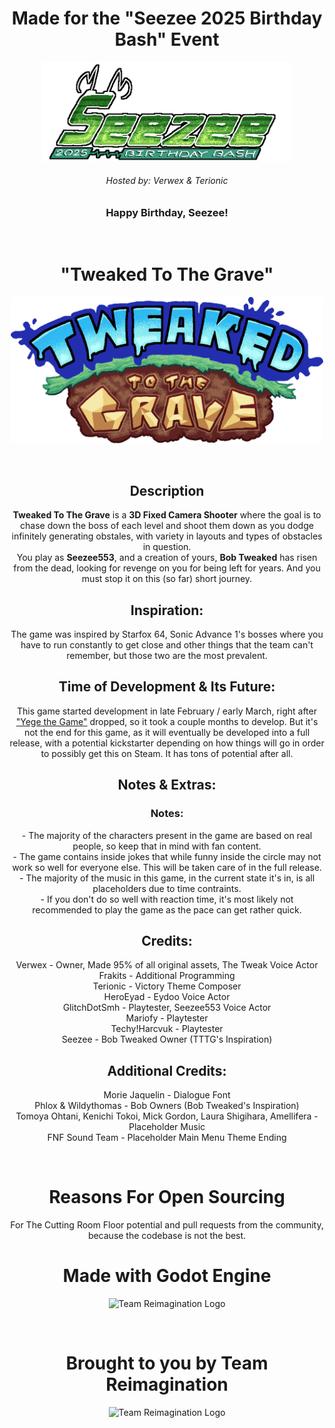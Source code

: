 <center>
<h1>Made for the "Seezee 2025 Birthday Bash" Event</h1>

<p>
  <img src=".github/sbb_logo.png" alt="Seezee 2025 Birthday Bash logo" width="400"/>
</p>

<h6>Hosted by: Verwex & Terionic</h6>
<h3>Happy Birthday, Seezee!</h3>
<br>

<h1>"Tweaked To The Grave"</h1>
<p>
  <img src=".github/tttg_logo.png" alt="Team Reimagination Logo" width="500"/>
</p>

<br>
<p>
  <h2>Description</h2>
  <b>Tweaked To The Grave</b> is a <b>3D Fixed Camera Shooter</b> where the goal is to chase down the boss of each level and shoot them down as you dodge infinitely generating obstales, with variety in layouts and types of obstacles in question.<br>You play as <b>Seezee553</b>, and a creation of yours, <b>Bob Tweaked</b> has risen from the dead, looking for revenge on you for being left for years. And you must stop it on this (so far) short journey.
  <h2>Inspiration:</h2>
  The game was inspired by Starfox 64, Sonic Advance 1's bosses where you have to run constantly to get close and other things that the team can't remember, but those two are the most prevalent.
  <h2>Time of Development & Its Future:</h2>
  This game started development in late February / early March, right after <a href="https://gamejolt.com/games/yege-the-game/976332">"Yege the Game"</a> dropped, so it took a couple months to develop. But it's not the end for this game, as it will eventually be developed into a full release, with a potential kickstarter depending on how things will go in order to possibly get this on Steam. It has tons of potential after all.
  <h2>Notes & Extras:</h2>
  <h3>Notes:</h3>
  - The majority of the characters present in the game are based on real people, so keep that in mind with fan content.
  <br>- The game contains inside jokes that while funny inside the circle may not work so well for everyone else. This will be taken care of in the full release.
  <br>- The majority of the music in this game, in the current state it's in, is all placeholders due to time contraints.
  <br>- If you don't do so well with reaction time, it's most likely not recommended to play the game as the pace can get rather quick.

  <h2>Credits:</h2>
  Verwex - Owner, Made 95% of all original assets, The Tweak Voice Actor
  <br>Frakits - Additional Programming
  <br>Terionic - Victory Theme Composer
  <br>HeroEyad - Eydoo Voice Actor
  <br>GlitchDotSmh - Playtester, Seezee553 Voice Actor
  <br>Mariofy - Playtester
  <br>Techy!Harcvuk - Playtester
  <br>Seezee - Bob Tweaked Owner (TTTG's Inspiration)

  <h2>Additional Credits:</h2>
  Morie Jaquelin - Dialogue Font
  <br>Phlox & Wildythomas - Bob Owners (Bob Tweaked's Inspiration)
  <br>Tomoya Ohtani, Kenichi Tokoi, Mick Gordon, Laura Shigihara, Amellifera - Placeholder Music
  <br>FNF Sound Team - Placeholder Main Menu Theme Ending
</p>

<br>
<h1>Reasons For Open Sourcing</h1>
For The Cutting Room Floor potential and pull requests from the community, because the codebase is not the best.

<br>
<h1>Made with Godot Engine</h1>

<p>
  <img src="https://godotengine.org/assets/press/logo_small_color_light.png" alt="Team Reimagination Logo" width="300"/>
</p>

<br>
<h1>Brought to you by Team Reimagination</h1>

<p>
  <img src=".github/tr_logo.gif" alt="Team Reimagination Logo" width="300"/>
</p>
</center>